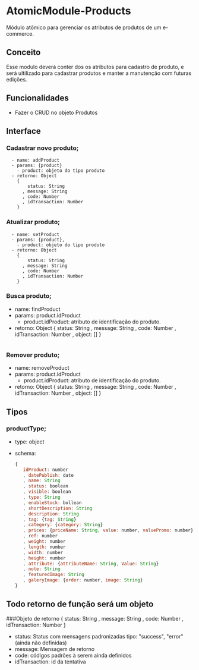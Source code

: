 # AtomicModule-Products

  Módulo atômico para gerenciar os atributos de produtos de um e-commerce.
## Conceito

  Esse modulo deverá conter dos os atributos para cadastro de produto, e será ultilizado para cadastrar produtos e manter a manutenção com futuras edições.

## Funcionalidades

  - Fazer o CRUD no objeto Produtos

## Interface


### Cadastrar novo produto;

      - name: addProduct
      - params: {product}
        - product: objeto do tipo produto
      - retorno: Object
        {
            status: String
          , message: String
          , code: Number
          , idTransaction: Number
        }

### Atualizar produto;

      - name: setProduct
      - params: {product},
        - product: objeto do tipo produto
      - retorno: Object
        {
            status: String
          , message: String
          , code: Number
          , idTransaction: Number
        }

### Busca produto;

  - name: findProduct
  - params: product.idProduct
    - product.idProduct: atributo de identificação do produto.
  - retorno: Object
    {
        status: String
      , message: String
      , code: Number
      , idTransaction: Number
      , object: []
    }
    ```

### Remover produto;

  - name: removeProduct
  - params: product.idProduct
    - product.idProduct: atributo de identificação do produto.
  - retorno: Object
    {
        status: String
      , message: String
      , code: Number
      , idTransaction: Number
      , object: []
    }


## Tipos

### productType;

  - type: object
  - schema:

    ``` js
    {
       idProduct: number
       , datePublish: date
       , name: String
       , status: boolean
       , visible: boolean
       , type: String
       , enableStock: bollean
       , shortDescription: String
       , description: String
       , tag: {tag: String}
       , category: {category: String}
       , prices: {priceName: String, value: number, valuePromo: number}
       , ref: number
       , weight: number
       , length: number
       , width: number
       , height: number
       , attribute: {attributeName: String, Value: String}
       , note: String
       , featuredImage: String
       , galeryImage: {order: number, image: String}
    }
    ```




## Todo retorno de função será um objeto
###Objeto de retorno
    {
        status: String
      , message: String
      , code: Number
      , idTransaction: Number
    }
    

  - status: Status com mensagens padronizadas tipo: "success", "error" (ainda não definidas)
  - message: Mensagem de retorno
  - code:  códigos padrões à serem ainda definidos
  - idTransaction: id da tentativa
